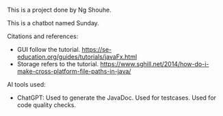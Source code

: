 This is a project done by Ng Shouhe.

This is a chatbot named Sunday.

Citations and references:
- GUI follow the tutorial. https://se-education.org/guides/tutorials/javaFx.html
- Storage refers to the tutorial. https://www.sghill.net/2014/how-do-i-make-cross-platform-file-paths-in-java/


AI tools used: 
- ChatGPT: Used to generate the JavaDoc. Used for testcases. Used for code quality checks.
